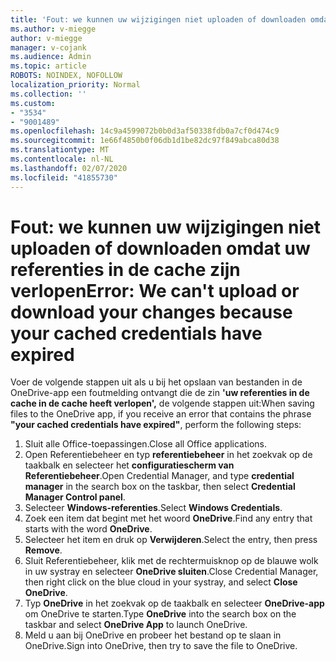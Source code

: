 ```yaml
---
title: 'Fout: we kunnen uw wijzigingen niet uploaden of downloaden omdat uw referenties in de cache zijn verlopen'
ms.author: v-miegge
author: v-miegge
manager: v-cojank
ms.audience: Admin
ms.topic: article
ROBOTS: NOINDEX, NOFOLLOW
localization_priority: Normal
ms.collection: ''
ms.custom:
- "3534"
- "9001489"
ms.openlocfilehash: 14c9a4599072b0b0d3af50338fdb0a7cf0d474c9
ms.sourcegitcommit: 1e66f4850b0f06db1d1be82dc97f849abca80d38
ms.translationtype: MT
ms.contentlocale: nl-NL
ms.lasthandoff: 02/07/2020
ms.locfileid: "41855730"
---
```

# <a name="error-we-cant-upload-or-download-your-changes-because-your-cached-credentials-have-expired"></a><span data-ttu-id="57f43-102">Fout: we kunnen uw wijzigingen niet uploaden of downloaden omdat uw referenties in de cache zijn verlopen</span><span class="sxs-lookup"><span data-stu-id="57f43-102">Error: We can't upload or download your changes because your cached credentials have expired</span></span>

<span data-ttu-id="57f43-103">Voer de volgende stappen uit als u bij het opslaan van bestanden in de OneDrive-app een foutmelding ontvangt die de zin **'uw referenties in de cache in de cache heeft verlopen',** de volgende stappen uit:</span><span class="sxs-lookup"><span data-stu-id="57f43-103">When saving files to the OneDrive app, if you receive an error that contains the phrase **"your cached credentials have expired"**, perform the following steps:</span></span>

1. <span data-ttu-id="57f43-104">Sluit alle Office-toepassingen.</span><span class="sxs-lookup"><span data-stu-id="57f43-104">Close all Office applications.</span></span>
1. <span data-ttu-id="57f43-105">Open Referentiebeheer en typ **referentiebeheer** in het zoekvak op de taakbalk en selecteer het **configuratiescherm van Referentiebeheer**.</span><span class="sxs-lookup"><span data-stu-id="57f43-105">Open Credential Manager, and type **credential manager** in the search box on the taskbar, then select **Credential Manager Control panel**.</span></span>
1. <span data-ttu-id="57f43-106">Selecteer **Windows-referenties**.</span><span class="sxs-lookup"><span data-stu-id="57f43-106">Select **Windows Credentials**.</span></span>
1. <span data-ttu-id="57f43-107">Zoek een item dat begint met het woord **OneDrive**.</span><span class="sxs-lookup"><span data-stu-id="57f43-107">Find any entry that starts with the word **OneDrive**.</span></span>
1. <span data-ttu-id="57f43-108">Selecteer het item en druk op **Verwijderen**.</span><span class="sxs-lookup"><span data-stu-id="57f43-108">Select the entry, then press **Remove**.</span></span>
1. <span data-ttu-id="57f43-109">Sluit Referentiebeheer, klik met de rechtermuisknop op de blauwe wolk in uw systray en selecteer **OneDrive sluiten**.</span><span class="sxs-lookup"><span data-stu-id="57f43-109">Close Credential Manager, then right click on the blue cloud in your systray, and select **Close OneDrive**.</span></span>
1. <span data-ttu-id="57f43-110">Typ **OneDrive** in het zoekvak op de taakbalk en selecteer **OneDrive-app** om OneDrive te starten.</span><span class="sxs-lookup"><span data-stu-id="57f43-110">Type **OneDrive** into the search box on the taskbar and select **OneDrive App** to launch OneDrive.</span></span>
1. <span data-ttu-id="57f43-111">Meld u aan bij OneDrive en probeer het bestand op te slaan in OneDrive.</span><span class="sxs-lookup"><span data-stu-id="57f43-111">Sign into OneDrive, then try to save the file to OneDrive.</span></span>
